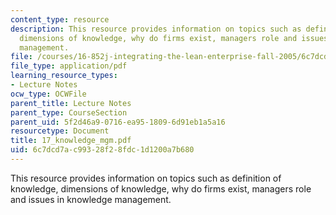 ```yaml
---
content_type: resource
description: This resource provides information on topics such as definition of knowledge,
  dimensions of knowledge, why do firms exist, managers role and issues in knowledge
  management.
file: /courses/16-852j-integrating-the-lean-enterprise-fall-2005/6c7dcd7ac99328f28fdc1d1200a7b680_17_knowledge_mgm.pdf
file_type: application/pdf
learning_resource_types:
- Lecture Notes
ocw_type: OCWFile
parent_title: Lecture Notes
parent_type: CourseSection
parent_uid: 5f2d46a9-0716-ea95-1809-6d91eb1a5a16
resourcetype: Document
title: 17_knowledge_mgm.pdf
uid: 6c7dcd7a-c993-28f2-8fdc-1d1200a7b680
---
```

This resource provides information on topics such as definition of knowledge, dimensions of knowledge, why do firms exist, managers role and issues in knowledge management.

